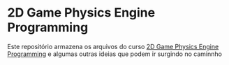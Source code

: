 # 2D Game Physics Engine Programming

Este repositório armazena os arquivos do curso [2D Game Physics Engine Programming](http://pikuma.com) e algumas outras ideias que podem ir surgindo no caminnho
